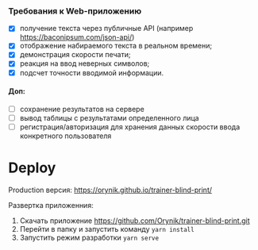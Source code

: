 ### Требования к Web-приложению

- [x] получение текста через публичные API (например https://baconipsum.com/json-api/)
- [x] отображение набираемого текста в реальном времени;
- [x] демонстрация скорости печати;
- [x] реакция на ввод неверных символов;
- [x] подсчет точности вводимой информации.

#### Доп:

- [ ] сохранение результатов на сервере
- [ ] вывод таблицы с результатами определенного лица
- [ ] регистрация/авторизация для хранения данных скорости ввода конкретного пользователя

# Deploy

Production версия: https://orynik.github.io/trainer-blind-print/

Развертка приложенния:

1) Скачать приложение https://github.com/Orynik/trainer-blind-print.git
2) Перейти в папку и запустить команду `yarn install`
3) Запустить режим разработки `yarn serve`
